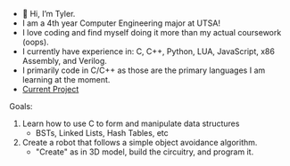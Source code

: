 - 👋 Hi, I’m Tyler.
- I am a 4th year Computer Engineering major at UTSA!
- I love coding and find myself doing it more than my actual coursework (oops). 
- I currently have experience in: C, C++, Python, LUA, JavaScript, x86 Assembly, and Verilog.
- I primarily code in C/C++ as those are the primary languages I am learning at the moment.
- [Current Project]([https://github.com/Ty700/Openssl-Password-Email](https://github.com/Ty700/CS50))

Goals: 
1. Learn how to use C to form and manipulate data structures
     - BSTs, Linked Lists, Hash Tables, etc
2. Create a robot that follows a simple object avoidance algorithm.
     - "Create" as in 3D model, build the circuitry, and program it.
